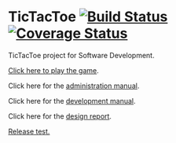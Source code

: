 # TicTacToe [![Build Status](https://travis-ci.org/NerdirMedSkapgerdir/TicTacToe.svg?branch=master)](https://travis-ci.org/NerdirMedSkapgerdir/TicTacToe) [![Coverage Status](https://coveralls.io/repos/NerdirMedSkapgerdir/TicTacToe/badge.png?branch=master)](https://coveralls.io/r/NerdirMedSkapgerdir/TicTacToe?branch=master)

TicTacToe project for Software Development.

[Click here to play the game](http://nerdir.herokuapp.com/).

Click here for the [administration manual](documents/admin_manual.md).

Click here for the [development manual](documents/dev_manual.md).

Click here for the [design report](documents/design_report.md).



[Release test.](https://github.com/NerdirMedSkapgerdir/TicTacToe/releases/download/test/TicTacToe_Release.zip)
